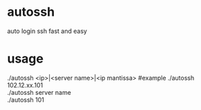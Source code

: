 # autossh
auto login ssh fast and easy
# usage
./autossh \<ip>|\<server name>|\<ip mantissa>
#example
./autossh 102.12.xx.101<br>
./autossh server name<br>
./autossh 101<br>
